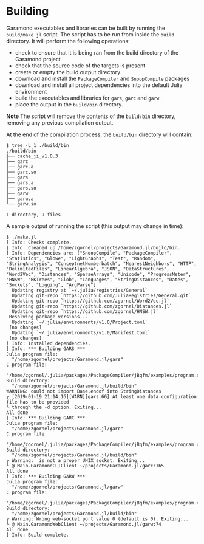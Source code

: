# Building

Garamond executables and libraries can be built by running the `build/make.jl` script. The script has to be run from inside the `build` directory. It will perform the following operations:
 - check to ensure that it is being ran from the build directory of the Garamond project
 - check that the source code of the targets is present
 - create or empty the build output directory
 - download and install the `PackageCompiler` and `SnoopCompile` packages
 - download and install all project dependencies into the default Julia environment
 - build the executables and libraries for `gars`, `garc` and `garw`.
 - place the output in the `build/bin` directory.

**Note** The script will remove the contents of the `build/bin` directory, removing any previous compilation output.

At the end of the compilation process, the `build/bin` directory will contain:
```
$ tree -L 1 ./build/bin
./build/bin
├── cache_ji_v1.0.3
├── garc
├── garc.a
├── garc.so
├── gars
├── gars.a
├── gars.so
├── garw
├── garw.a
└── garw.so

1 directory, 9 files
```

A sample output of running the script (this output may change in time):
```
$ ./make.jl
[ Info: Checks complete.
[ Info: Cleaned up /home/zgornel/projects/Garamond.jl/build/bin.
[ Info: Dependencies are: ["SnoopCompile", "PackageCompiler", "Statistics", "Glowe", "LightGraphs", "Test", "Random", "StringAnalysis", "ConceptnetNumberbatch", "NearestNeighbors", "HTTP", "DelimitedFiles", "LinearAlgebra", "JSON", "DataStructures", "Word2Vec", "Distances", "SparseArrays", "Unicode", "ProgressMeter", "HNSW", "BKTrees", "Glob", "Languages", "StringDistances", "Dates", "Sockets", "Logging", "ArgParse"]
  Updating registry at `~/.julia/registries/General`
  Updating git-repo `https://github.com/JuliaRegistries/General.git`
  Updating git-repo `https://github.com/zgornel/Word2Vec.jl`
  Updating git-repo `https://github.com/zgornel/Distances.jl`
  Updating git-repo `https://github.com/zgornel/HNSW.jl`
 Resolving package versions...
  Updating `~/.julia/environments/v1.0/Project.toml`
 [no changes]
  Updating `~/.julia/environments/v1.0/Manifest.toml`
 [no changes]
[ Info: Installed dependencies.
[ Info: *** Building GARS ***
Julia program file:
  "/home/zgornel/projects/Garamond.jl/gars"
C program file:
  "/home/zgornel/.julia/packages/PackageCompiler/jBqfm/examples/program.c"
Build directory:
  "/home/zgornel/projects/Garamond.jl/build/bin"
WARNING: could not import Base.endof into StringDistances
┌ [2019-01-19 21:14:16][WARN][gars:66] At least one data configuration file has to be provided
└ through the -d option. Exiting...
All done
[ Info: *** Building GARC ***
Julia program file:
  "/home/zgornel/projects/Garamond.jl/garc"
C program file:
  "/home/zgornel/.julia/packages/PackageCompiler/jBqfm/examples/program.c"
Build directory:
  "/home/zgornel/projects/Garamond.jl/build/bin"
┌ Warning:  is not a proper UNIX socket. Exiting...
└ @ Main.GaramondCLIClient ~/projects/Garamond.jl/garc:165
All done
[ Info: *** Building GARW ***
Julia program file:
  "/home/zgornel/projects/Garamond.jl/garw"
C program file:
  "/home/zgornel/.julia/packages/PackageCompiler/jBqfm/examples/program.c"
Build directory:
  "/home/zgornel/projects/Garamond.jl/build/bin"
┌ Warning: Wrong web-socket port value 0 (default is 0). Exiting...
└ @ Main.GaramondWebClient ~/projects/Garamond.jl/garw:74
All done
[ Info: Build complete.
```
